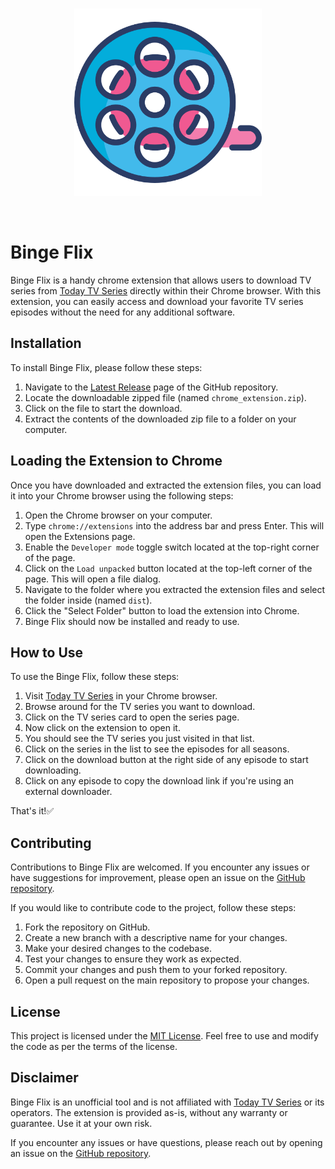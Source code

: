 <br />

<p align="center">
  <img height="300" width="300" src="./src/assets/logo.png">
</p>

<br />

# Binge Flix

Binge Flix is a handy chrome extension that allows users to download TV series from [Today TV Series](http://todaytvseries2.com) directly within their Chrome browser. With this extension, you can easily access and download your favorite TV series episodes without the need for any additional software.

## Installation

To install Binge Flix, please follow these steps:

1. Navigate to the [Latest Release](https://github.com/Sirkastik/binge-flix/releases/latest) page of the GitHub repository.
2. Locate the downloadable zipped file (named `chrome_extension.zip`).
3. Click on the file to start the download.
4. Extract the contents of the downloaded zip file to a folder on your computer.

## Loading the Extension to Chrome

Once you have downloaded and extracted the extension files, you can load it into your Chrome browser using the following steps:

1. Open the Chrome browser on your computer.
2. Type `chrome://extensions` into the address bar and press Enter. This will open the Extensions page.
3. Enable the `Developer mode` toggle switch located at the top-right corner of the page.
4. Click on the `Load unpacked` button located at the top-left corner of the page. This will open a file dialog.
5. Navigate to the folder where you extracted the extension files and select the folder inside (named `dist`).
6. Click the "Select Folder" button to load the extension into Chrome.
7. Binge Flix should now be installed and ready to use.

## How to Use

To use the Binge Flix, follow these steps:

1. Visit [Today TV Series](http://todaytvseries2.com) in your Chrome browser.
2. Browse around for the TV series you want to download.
3. Click on the TV series card to open the series page.
4. Now click on the extension to open it.
5. You should see the TV series you just visited in that list.
6. Click on the series in the list to see the episodes for all seasons.
7. Click on the download button at the right side of any episode to start downloading.
8. Click on any episode to copy the download link if you're using an external downloader.

That's it!✅

## Contributing

Contributions to Binge Flix are welcomed. If you encounter any issues or have suggestions for improvement, please open an issue on the [GitHub repository](https://github.com/Sirkastik/binge-flix/issues).

If you would like to contribute code to the project, follow these steps:

1. Fork the repository on GitHub.
2. Create a new branch with a descriptive name for your changes.
3. Make your desired changes to the codebase.
4. Test your changes to ensure they work as expected.
5. Commit your changes and push them to your forked repository.
6. Open a pull request on the main repository to propose your changes.

## License

This project is licensed under the [MIT License](LICENSE). Feel free to use and modify the code as per the terms of the license.

## Disclaimer

Binge Flix is an unofficial tool and is not affiliated with [Today TV Series](http://todaytvseries2.com) or its operators. The extension is provided as-is, without any warranty or guarantee. Use it at your own risk.

If you encounter any issues or have questions, please reach out by opening an issue on the [GitHub repository](https://github.com/Sirkastik/binge-flix/issues).

